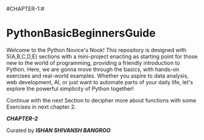 #CHAPTER-1:#

# PythonBasicBeginnersGuide
Welcome to the Python Novice's Nook! This repository is designed with 5(A,B,C,D,E) sections with a mini-project enacting as starting point for those new to the world of programming, providing a friendly introduction to Python. Here, we are gonna move through the basics, with hands-on exercises and real-world examples. Whether you aspire to data analysis, web development, AI, or just want to automate parts of your daily life, let's explore the powerful simplicity of Python together!

Continue with the next Section to decipher more about functions with some Exercises in next chapter 2.

***CHAPTER-2***

Curated by ***ISHAN SHIVANSH BANGROO***
